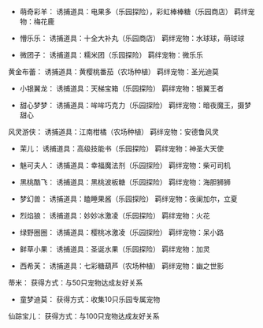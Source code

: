 - 萌奇彩羊：
诱捕道具：电果多（乐园探险），彩虹棒棒糖（乐园商店）
羁绊宠物：梅花鹿

- 懵乐乐：
诱捕道具：十全大补丸（乐园商店）
羁绊宠物：水球球，萌球球

- 微团子：
诱捕道具：糯米团（乐园探险）
羁绊宠物：微乐乐

黄金布蕾：
诱捕道具：黄樱桃番茄（农场种植）
羁绊宠物：圣光迪莫

- 小银翼龙：
诱捕道具：天梯宝箱（乐园探险）
羁绊宠物：银翼王者

- 甜心梦梦：
诱捕道具：哞哞巧克力（乐园探险）
羁绊宠物：暗夜魔王，摄梦甜心

风灵游侠：
诱捕道具：江南柑橘（农场种植）
羁绊宠物：安德鲁风灵

- 茉儿：
诱捕道具：高级技能书（乐园探险）
羁绊宠物：神圣大天使

- 魅可夫人：
诱捕道具：幸福魔法剂（乐园探险）
羁绊宠物：柴可司机

- 黑桃酷飞：
诱捕道具：黑桃波板糖（乐园探险）
羁绊宠物：海胆狮狮

- 梦幻兽：
诱捕道具：瞌睡果酱（乐园探险）
羁绊宠物：夜阑加尔，立夏

- 烈焰狼：
诱捕道具：妙妙冰激凌（乐园探险）
羁绊宠物：火花

- 绿野圈圈：
诱捕道具：樱桃冰激凌（乐园探险）
羁绊宠物：呆小路

- 鲜草小果：
诱捕道具：圣诞水果（乐园探险）
羁绊宠物：加灵

- 西希芙：
诱捕道具：七彩糖葫芦（农场种植）
羁绊宠物：幽之世影

蒂米：
获得方式：与50只宠物达成友好关系

- 童梦迪莫：
获得方式：收集10只乐园专属宠物

仙踪宝儿：
获得方式：与100只宠物达成友好关系